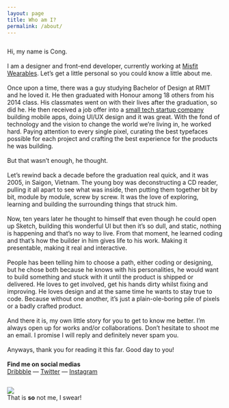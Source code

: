 ```yaml
---
layout: page
title: Who am I?
permalink: /about/
---
```


<div class="small-12 medium-12 large-6 columns about">
  <div class="about__body">
    <p class="about__body--text">
      Hi, my name is Cong.
      <br/><br/>
      I am a designer and front-end developer, currently working at <a href="http://misfit.com" target="\_blank">Misfit Wearables</a>. Let’s get a little personal so you could know a little about me.
      <br/><br/>
      Once upon a time, there was a guy studying Bachelor of Design at RMIT and he loved it. He then graduated with Honour among 18 others from his 2014 class. His classmates went on with their lives after the graduation, so did he. He then received a job offer into a <a href="http://floatingcube.com" target="\_blank">small tech startup company</a> building mobile apps, doing UI/UX design and it was great. With the fond of technology and the vision to change the world we’re living in, he worked hard. Paying attention to every single pixel, curating the best typefaces possible for each project and crafting the best experience for the products he was building.
      <br/><br/>
      But that wasn’t enough, he thought.
      <br/><br/>
      Let’s rewind back a decade before the graduation real quick, and it was 2005, in Saigon, Vietnam. The young boy was deconstructing a CD reader, pulling it all apart to see what was inside, then putting them together bit by bit, module by module, screw by screw. It was the love of exploring, learning and building the surrounding things that struck him.
      <br/><br/>
      Now, ten years later he thought to himself that even though he could open up Sketch, building this wonderful UI but then it’s so dull, and static, nothing is happening and that’s no way to live. From that moment, he learned coding and that’s how the builder in him gives life to his work. Making it presentable, making it real and interactive.
      <br/><br/>
      People has been telling him to choose a path, either coding or designing, but he chose both because he knows with his personalities, he would want to build something and stuck with it until the product is shipped or delivered. He loves to get involved, get his hands dirty whilst fixing and improving. He loves design and at the same time he wants to stay true to code. Because without one another, it’s just a plain-ole-boring pile of pixels or a badly crafted product.
      <br/><br/>
      And there it is, my own little story for you to get to know me better. I’m always open up for works and/or collaborations. Don’t hesitate to shoot me an email. I promise I will reply and definitely never spam you.
      <br/><br/>
      Anyways, thank you for reading it this far. Good day to you!
      <br/><br/>
      <b>Find me on social medias</b><br/>
      <a href="">Dribbble</a> &mdash; <a href="">Twitter</a> &mdash; <a href="">Instagram</a>
    </p>
  </div>
</div>
<div class="small-12 medium-12 large-12 columns about">
  <div class="about__body">
    <p class="about__body--text">
      <img src="../assets/img/portfolio-review.png"/><br/>
      That is <b>so</b> not me, I swear!
    </p>
  </div>
</div>

<script>
	$(document).ready(function(){
		$('#home').removeClass('active');
		$('#about').addClass('active');
	});
</script>
